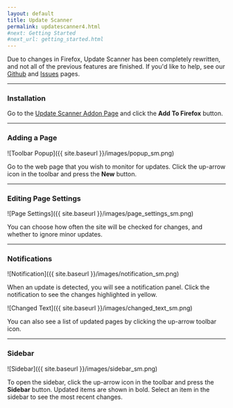 ```yaml
---
layout: default
title: Update Scanner
permalink: updatescanner4.html
#next: Getting Started
#next_url: getting_started.html
---
```


Due to changes in Firefox, Update Scanner has been completely rewritten, and
not all of the previous features are finished. If you'd like to help, see our
[Github](https://github.com/sneakypete81/updatescanner#readme) and
[Issues](https://github.com/sneakypete81/updatescanner/issues) pages.

---
### Installation

Go to the [Update Scanner Addon Page](https://addons.mozilla.org/firefox/addon/update-scanner)
and click the **Add To Firefox** button.

---
### Adding a Page

![Toolbar Popup]({{ site.baseurl }}/images/popup_sm.png)

Go to the web page that you wish to monitor for updates.
Click the up-arrow icon in the toolbar and press the **New** button.

---
### Editing Page Settings

![Page Settings]({{ site.baseurl }}/images/page_settings_sm.png)

You can choose how often the site will be checked for changes, and whether to
ignore minor updates.

---
### Notifications

![Notification]({{ site.baseurl }}/images/notification_sm.png)

When an update is detected, you will see a notification panel.
Click the notification to see the changes highlighted in yellow.

![Changed Text]({{ site.baseurl }}/images/changed_text_sm.png)

 You can also see a list of updated pages by clicking the up-arrow toolbar icon.

---
### Sidebar

![Sidebar]({{ site.baseurl }}/images/sidebar_sm.png)

To open the sidebar, click the up-arrow icon in the toolbar and press the
**Sidebar** button.
Updated items are shown in bold.
Select an item in the sidebar to see the most recent changes.
